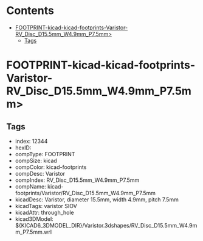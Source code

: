 



Contents
========

* [FOOTPRINT-kicad-kicad-footprints-Varistor-RV_Disc_D15.5mm_W4.9mm_P7.5mm>](#footprint-kicad-kicad-footprints-varistor-rv_disc_d155mm_w49mm_p75mm)
	* [Tags](#tags)

# FOOTPRINT-kicad-kicad-footprints-Varistor-RV_Disc_D15.5mm_W4.9mm_P7.5mm>

## Tags

- index: 12344
- hexID: 
- oompType: FOOTPRINT
- oompSize: kicad
- oompColor: kicad-footprints
- oompDesc: Varistor
- oompIndex: RV_Disc_D15.5mm_W4.9mm_P7.5mm
- oompName: kicad-footprints/Varistor/RV_Disc_D15.5mm_W4.9mm_P7.5mm
- kicadDesc: Varistor, diameter 15.5mm, width 4.9mm, pitch 7.5mm
- kicadTags: varistor SIOV
- kicadAttr: through_hole
- kicad3DModel: ${KICAD6_3DMODEL_DIR}/Varistor.3dshapes/RV_Disc_D15.5mm_W4.9mm_P7.5mm.wrl
